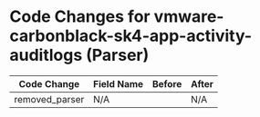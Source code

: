 # Code Changes for vmware-carbonblack-sk4-app-activity-auditlogs (Parser)

| Code Change | Field Name | Before | After |
|-------------|------------|--------|-------|
| removed_parser | N/A |  | N/A |